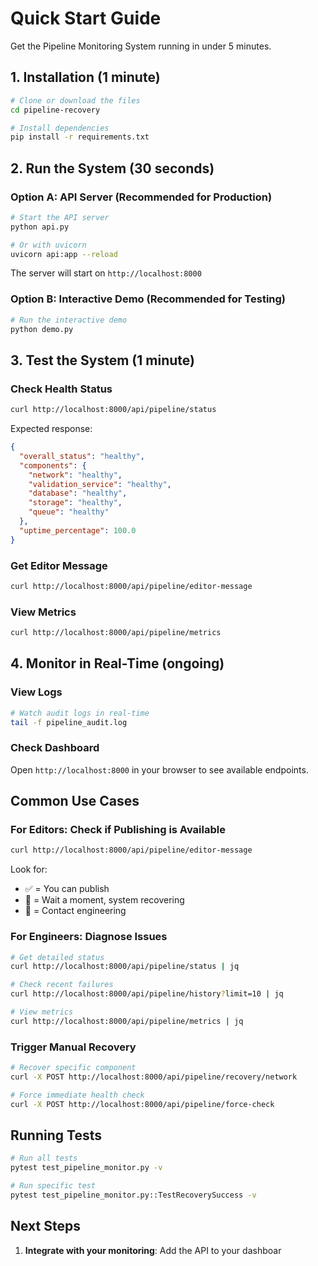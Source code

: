 # Quick Start Guide

Get the Pipeline Monitoring System running in under 5 minutes.

## 1. Installation (1 minute)

```bash
# Clone or download the files
cd pipeline-recovery

# Install dependencies
pip install -r requirements.txt
```

## 2. Run the System (30 seconds)

### Option A: API Server (Recommended for Production)

```bash
# Start the API server
python api.py

# Or with uvicorn
uvicorn api:app --reload
```

The server will start on `http://localhost:8000`

### Option B: Interactive Demo (Recommended for Testing)

```bash
# Run the interactive demo
python demo.py
```

## 3. Test the System (1 minute)

### Check Health Status

```bash
curl http://localhost:8000/api/pipeline/status
```

Expected response:
```json
{
  "overall_status": "healthy",
  "components": {
    "network": "healthy",
    "validation_service": "healthy",
    "database": "healthy",
    "storage": "healthy",
    "queue": "healthy"
  },
  "uptime_percentage": 100.0
}
```

### Get Editor Message

```bash
curl http://localhost:8000/api/pipeline/editor-message
```

### View Metrics

```bash
curl http://localhost:8000/api/pipeline/metrics
```

## 4. Monitor in Real-Time (ongoing)

### View Logs

```bash
# Watch audit logs in real-time
tail -f pipeline_audit.log
```

### Check Dashboard

Open `http://localhost:8000` in your browser to see available endpoints.

## Common Use Cases

### For Editors: Check if Publishing is Available

```bash
curl http://localhost:8000/api/pipeline/editor-message
```

Look for:
- ✅ = You can publish
- 🔄 = Wait a moment, system recovering
- 🚨 = Contact engineering

### For Engineers: Diagnose Issues

```bash
# Get detailed status
curl http://localhost:8000/api/pipeline/status | jq

# Check recent failures
curl http://localhost:8000/api/pipeline/history?limit=10 | jq

# View metrics
curl http://localhost:8000/api/pipeline/metrics | jq
```

### Trigger Manual Recovery

```bash
# Recover specific component
curl -X POST http://localhost:8000/api/pipeline/recovery/network

# Force immediate health check
curl -X POST http://localhost:8000/api/pipeline/force-check
```

## Running Tests

```bash
# Run all tests
pytest test_pipeline_monitor.py -v

# Run specific test
pytest test_pipeline_monitor.py::TestRecoverySuccess -v
```

## Next Steps

1. **Integrate with your monitoring**: Add the API to your dashboar